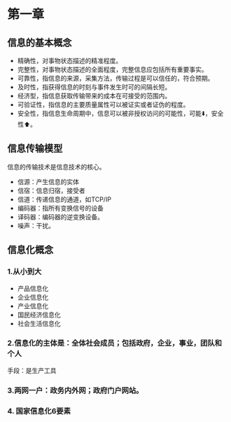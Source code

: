 # 第一章
## 信息的基本概念
* 精确性，对事物状态描述的精准程度。
* 完整性，对事物状态描述的全面程度，完整信息应包括所有重要事实。
* 可靠性，指信息的来源，采集方法，传输过程是可以信任的，符合预期。
* 及时性，指获得信息的时刻与事件发生时可的间隔长短。
* 经济型，指信息获取传输带来的成本在可接受的范围内。
* 可验证性，指信息的主要质量属性可以被证实或者证伪的程度。
* 安全性，指信息生命周期中，信息可以被非授权访问的可能性，可能⬇️，安全性⬆️。

## 信息传输模型
信息的传输技术是信息技术的核心。



* 信源：产生信息的实体
* 信宿：信息归宿，接受者
* 信道：传递信息的通道，如TCP/IP
* 编码器：指所有变换信号的设备
* 译码器：编码器的逆变换设备。
* 噪声：干扰。

## 信息化概念
### 1.从小到大
* 产品信息化
* 企业信息化
* 产业信息化
* 国民经济信息化
* 社会生活信息化

### 2.信息化的主体是：全体社会成员；包括政府，企业，事业，团队和个人
手段：是生产工具

### 3.两网一户：政务内外网；政府门户网站。

### 4. 国家信息化6要素


